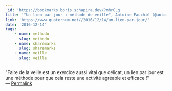 ```yaml
---
_id: 'https://bookmarks.boris.schapira.dev/?mhrCLg'
title: '"Un lien par jour : méthode de veille", Antoine Fauchié (@antoinentl)'
link: 'https://www.quaternum.net//2016/12/14/un-lien-par-jour/'
date: '2016-12-14'
tags:
    - name: methodo
      slug: methodo
    - name: sharemarks
      slug: sharemarks
    - name: veille
      slug: veille
---
```


&quot;Faire de la veille est un exercice aussi vital que délicat, un lien par
jour est une méthode pour que cela reste une activité agréable et
efficace !&quot; <br>&#8212;
<a href="https://bookmarks.boris.schapira.dev/?mhrCLg" title="Permalink">Permalink</a>
